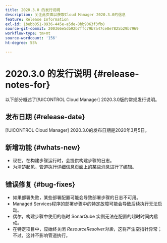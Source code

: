 ```yaml
---
title: 2020.3.0 的发行说明
description: 关注此页面以获取Cloud Manager 2020.3.0的信息
feature: Release Information
exl-id: 1bebb051-0936-445e-a5de-8bb9063f3fb8
source-git-commit: 200366e5db92b7ffc79b7a47ce8e7825b29b7969
workflow-type: tm+mt
source-wordcount: '156'
ht-degree: 55%

---
```


# 2020.3.0 的发行说明 {#release-notes-for}

以下部分概述了[!UICONTROL Cloud Manager] 2020.3.0版的常规发行说明。

## 发布日期 {#release-date}

[!UICONTROL Cloud Manager] 2020.3.0的发布日期是2020年3月5日。

## 新增功能 {#whats-new}

* 现在，在构建步骤运行时，会提供构建步骤的日志。
* 为清楚起见，管道执行详细信息页面上的某些消息进行了编辑。

## 错误修复 {#bug-fixes}

* 如果部署失败，某些部署配置可能会导致部署步骤的日志不可用。
* Managed Services程序的部署步骤中的特定故障可能会导致后续执行无法启动。
* 偶尔，构建步骤中使用的临时 SonarQube 实例无法在配置的超时时间内启动。
* 在特定项目中，应始终关闭 *ResourceResolver对象*，这将产生空指针异常；不过，这并不影响管道执行。
